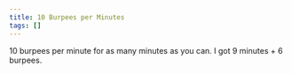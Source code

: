 ```yaml
---
title: 10 Burpees per Minutes
tags: []
---
```


10 burpees per minute for as many minutes as you can. I got 9 minutes + 6 burpees.
